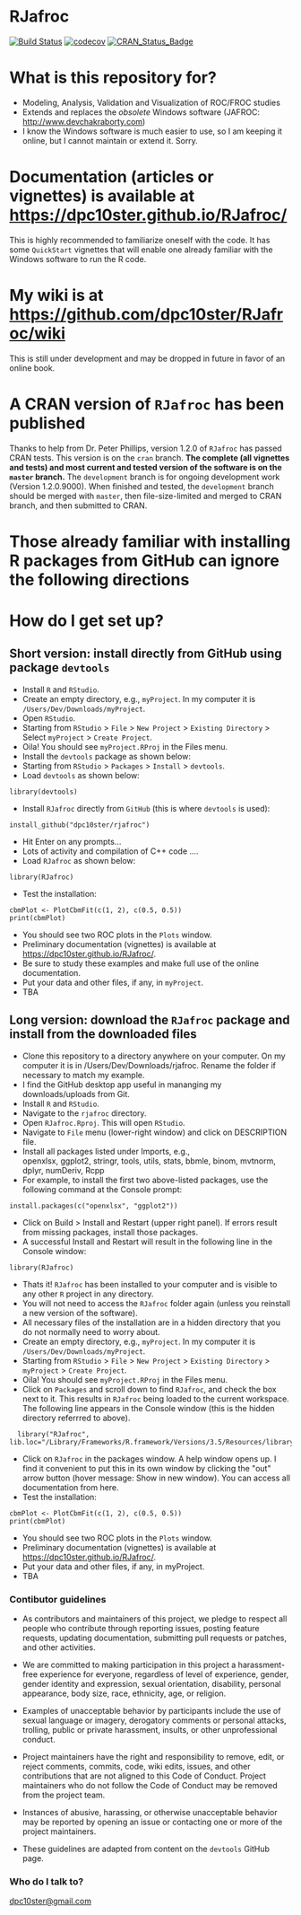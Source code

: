 RJafroc
========

[![Build Status](https://travis-ci.org/dpc10ster/rjafroc.svg?branch=master)](https://travis-ci.org/dpc10ster/rjafroc)
[![codecov](https://codecov.io/gh/dpc10ster/rjafroc/branch/master/graph/badge.svg)](https://codecov.io/gh/dpc10ster/rjafroc)
[![CRAN\_Status\_Badge](http://www.r-pkg.org/badges/version/rjafroc)](https://cran.r-project.org/package=rjafroc)

# What is this repository for? #
* Modeling, Analysis, Validation and Visualization of ROC/FROC studies
* Extends and replaces the *obsolete* Windows software (JAFROC: http://www.devchakraborty.com)
* I know the Windows software is much easier to use, so I am keeping it online, but I cannot maintain or extend it. Sorry.

# Documentation (articles or vignettes) is available at https://dpc10ster.github.io/RJafroc/ #
This is highly recommended to familiarize oneself with the code. It has some `QuickStart` vignettes that will enable one already familiar with the Windows software to run the R code.

# My wiki is at https://github.com/dpc10ster/RJafroc/wiki #
This is still under development and may be dropped in future in favor of an online book.

# A CRAN version of `RJafroc` has been published #
Thanks to help from Dr. Peter Phillips, version 1.2.0 of `RJafroc` has passed CRAN tests. This version is on the `cran` branch. **The complete (all vignettes and tests) and most current and tested version of the software is on the `master` branch.** The `development` branch is for ongoing development work (Version 1.2.0.9000). When finished and tested, the `development` branch should be merged with `master`, then file-size-limited and merged to CRAN branch, and then submitted to CRAN.

# Those already familiar with installing R packages from GitHub can ignore the following directions #  

# How do I get set up? #
## Short version: install directly from GitHub using package `devtools` ##
* Install `R` and `RStudio`.
* Create an empty directory, e.g., `myProject`. In my computer it is `/Users/Dev/Downloads/myProject`.
* Open `RStudio`. 
* Starting from `RStudio` > `File` > `New Project` > `Existing Directory` > Select `myProject` > `Create Project`.
* Oila! You should see `myProject.RProj` in the Files menu.
* Install the `devtools` package as shown below: 
* Starting from `RStudio` > `Packages` > `Install` > `devtools`.
* Load `devtools` as shown below:
```
library(devtools)
```
* Install `RJafroc` directly from `GitHub` (this is where `devtools` is used):
```
install_github("dpc10ster/rjafroc")
```
* Hit Enter on any prompts...
* Lots of activity and compilation of C++ code ....
* Load `RJafroc` as shown below:
```
library(RJafroc)
```
* Test the installation:
```
cbmPlot <- PlotCbmFit(c(1, 2), c(0.5, 0.5))
print(cbmPlot)
```
* You should see two ROC plots in the `Plots` window.
* Preliminary documentation (vignettes) is available at https://dpc10ster.github.io/RJafroc/.
* Be sure to study these examples and make full use of the online documentation.
* Put your data and other files, if any, in `myProject`.
* TBA

## Long version: download the `RJafroc` package and install from the downloaded files ##
* Clone this repository to a directory anywhere on your computer. On my computer it is in /Users/Dev/Downloads/rjafroc. Rename the folder if necessary to match my example. 
* I find the GitHub desktop app useful in mananging my downloads/uploads from Git.
* Install `R` and `RStudio`.
* Navigate to the `rjafroc` directory.
* Open `RJafroc.Rproj`. This will open `RStudio`. 
* Navigate to `File` menu (lower-right window) and click on DESCRIPTION file.
* Install all packages listed under Imports, e.g.,    
    openxlsx,
    ggplot2,
    stringr,
    tools,
    utils,
    stats,
    bbmle,
    binom,
    mvtnorm,
    dplyr,
    numDeriv,
    Rcpp
* For example, to install the first two above-listed packages, use the following command at the Console prompt:
```
install.packages(c("openxlsx", "ggplot2"))
```
* Click on Build > Install and Restart (upper right panel). If errors result from missing packages, install those packages.
* A successful Install and Restart will result in the following line in the Console window:
```
library(RJafroc)
```
* Thats it! `RJafroc` has been installed to your computer and is visible to any other `R` project in any directory.
* You will not need to access the `RJafroc` folder again (unless you reinstall a new version of the software). 
* All necessary files of the installation are in a hidden directory that you do not normally need to worry about.
* Create an empty directory, e.g., `myProject`. In my computer it is `/Users/Dev/Downloads/myProject`.
* Starting from `RStudio` > `File` > `New Project` > `Existing Directory` > `myProject` > `Create Project`.
* Oila! You should see `myProject.RProj` in the Files menu.
* Click on `Packages` and scroll down to find `RJafroc`, and check the box next to it. This results in `RJafroc` being loaded to the current workspace. The following line appears in the Console window (this is the hidden directory referrred to above).
```
  library("RJafroc", lib.loc="/Library/Frameworks/R.framework/Versions/3.5/Resources/library")
```  
* Click on `RJafroc` in the packages window. A help window opens up. I find it convenient to put this in its own window by clicking the "out" arrow button (hover message: Show in new window). You can access all documentation from here.
* Test the installation:
```
cbmPlot <- PlotCbmFit(c(1, 2), c(0.5, 0.5))
print(cbmPlot)
```
* You should see two ROC plots in the `Plots` window.
* Preliminary documentation (vignettes) is available at https://dpc10ster.github.io/RJafroc/.
* Put your data and other files, if any, in myProject.
* TBA

### Contibutor guidelines ###
* As contributors and maintainers of this project, we pledge to respect all people who contribute through reporting issues, posting feature requests, updating documentation, submitting pull requests or patches, and other activities.

* We are committed to making participation in this project a harassment-free experience for everyone, regardless of level of experience, gender, gender identity and expression, sexual orientation, disability, personal appearance, body size, race, ethnicity, age, or religion.

* Examples of unacceptable behavior by participants include the use of sexual language or imagery, derogatory comments or personal attacks, trolling, public or private harassment, insults, or other unprofessional conduct.

* Project maintainers have the right and responsibility to remove, edit, or reject comments, commits, code, wiki edits, issues, and other contributions that are not aligned to this Code of Conduct. Project maintainers who do not follow the Code of Conduct may be removed from the project team.

* Instances of abusive, harassing, or otherwise unacceptable behavior may be reported by opening an issue or contacting one or more of the project maintainers.

* These guidelines are adapted from content on the `devtools` GitHub page.

### Who do I talk to? ###

dpc10ster@gmail.com

